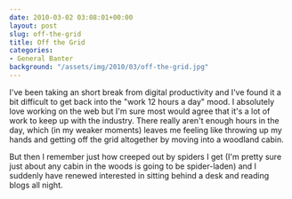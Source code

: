 ```yaml
---
date: 2010-03-02 03:08:01+00:00
layout: post
slug: off-the-grid
title: Off the Grid
categories:
- General Banter
background: "/assets/img/2010/03/off-the-grid.jpg"
---
```


I've been taking an short break from digital productivity and I've found it a bit difficult to get back into the "work 12 hours a day" mood. I absolutely love working on the web but I'm sure most would agree that it's a lot of work to keep up with the industry. There really aren't enough hours in the day, which (in my weaker moments) leaves me feeling like throwing up my hands and getting off the grid altogether by moving into a woodland cabin.


But then I remember just how creeped out by spiders I get (I'm pretty sure just about any cabin in the woods is going to be spider-laden) and I suddenly have renewed interested in sitting behind a desk and reading blogs all night.
